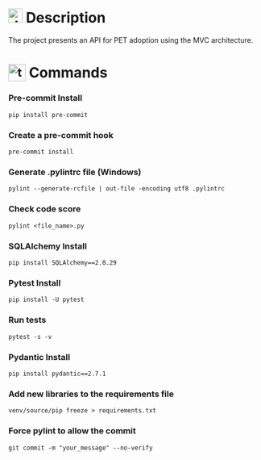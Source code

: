 # <img src="https://github.com/user-attachments/assets/caabfdf0-0f9e-44a3-8200-c6579fe87887" alt="description icon" width="28"> Description
The project presents an API for PET adoption using the MVC architecture.

# <sub><img src="https://github.com/user-attachments/assets/2bd91f82-43a7-44c6-8fb3-eaa3ca20089e" alt="terminal icon" width="34"></sub> Commands
### Pre-commit Install
```
pip install pre-commit
```

### Create a pre-commit hook
```
pre-commit install
```

### Generate .pylintrc file (Windows)
```
pylint --generate-rcfile | out-file -encoding utf8 .pylintrc
```

### Check code score
```
pylint <file_name>.py
```

### SQLAlchemy Install
```
pip install SQLAlchemy==2.0.29
```

### Pytest Install
```
pip install -U pytest
```

### Run tests
```
pytest -s -v
```

### Pydantic Install
```
pip install pydantic==2.7.1
```

### Add new libraries to the requirements file
```
venv/source/pip freeze > requirements.txt
```

### Force pylint to allow the commit
```
git commit -m "your_message" --no-verify
```
